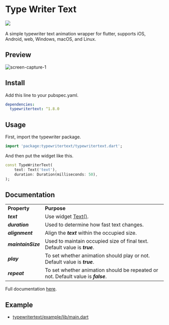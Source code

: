 # Type Writer Text

<a href='https://pub.dev/packages/typewritertext'><img src='https://img.shields.io/pub/v/typewritertext.svg?logo=flutter&color=blue&style=flat-square'/></a>\
\
A simple typewriter text animation wrapper for flutter, supports iOS, Android, web, Windows, macOS, and Linux.

## Preview

![screen-capture-_1_](https://user-images.githubusercontent.com/45191605/162557654-6e98d7be-e198-4089-bc13-6b52f7e4a6e2.gif)

## Install

Add this line to your pubspec.yaml.

```yaml
dependencies:
  typewritertext: ^1.8.0
```

## Usage

First, import the typewriter package.

```dart
import 'package:typewritertext/typewritertext.dart';
```

And then put the widget like this.

```dart
const TypeWriterText(
    text: Text('text'),
    duration: Duration(milliseconds: 50),
);
```

## Documentation

<table>
  <tr><td><b>Property</b></td><td><b>Purpose</b></td></tr>
  <tr><td><b><i>text<i></b></td><td>Use widget <a href='https://api.flutter.dev/flutter/widgets/Text-class.html'>Text()</a>.</td></tr>
  <tr><td><b><i>duration<i></b></td><td>Used to determine how fast text changes.</td></tr>
  <tr><td><b><i>alignment<i></b></td><td>Align the <b><i>text</i></b> within the occupied size.</td></tr>
  <tr><td><b><i>maintainSize<i></b></td><td>Used to maintain occupied size of final text. Default value is <b><i>true</i></b>.</td></tr>
  <tr><td><b><i>play<i></b></td><td>To set whether animation should play or not. Default value is <b><i>true</i></b>.</td></tr>
  <tr><td><b><i>repeat<i></b></td><td>To set whether animation should be repeated or not. Default value is <b><i>false</i></b>.</td></tr>
</table>

Full documentation <a href="https://pub.dev/documentation/typewritertext/latest/typewritertext/typewritertext-library.html">here</a>.

## Example

- <a href="https://github.com/Nialixus/typewritertext/blob/master/example/lib/main.dart">typewritertext/example/lib/main.dart</a>
